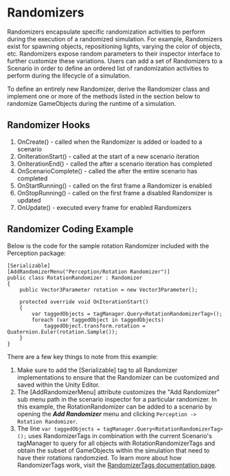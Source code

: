# Randomizers

Randomizers encapsulate specific randomization activities to perform during the execution of a randomized simulation. For example, Randomizers exist for spawning objects, repositioning lights, varying the color of objects, etc. Randomizers expose random parameters to their inspector interface to further customize these variations. Users can add a set of Randomizers to a Scenario in order to define an ordered list of randomization activities to perform during the lifecycle of a simulation. 

To define an entirely new Randomizer, derive the Randomizer class and implement one or more of the methods listed in the section below to randomize GameObjects during the runtime of a simulation.


## Randomizer Hooks

1. OnCreate() - called when the Randomizer is added or loaded to a scenario
2. OnIterationStart() - called at the start of a new scenario iteration
3. OnIterationEnd() - called the after a scenario iteration has completed
4. OnScenarioComplete() - called the after the entire scenario has completed
5. OnStartRunning() - called on the first frame a Randomizer is enabled
6. OnStopRunning() - called on the first frame a disabled Randomizer is updated
7. OnUpdate() - executed every frame for enabled Randomizers


## Randomizer Coding Example

Below is the code for the sample rotation Randomizer included with the Perception package:

```
[Serializable]
[AddRandomizerMenu("Perception/Rotation Randomizer")]
public class RotationRandomizer : Randomizer
{
    public Vector3Parameter rotation = new Vector3Parameter();

    protected override void OnIterationStart()
    {
        var taggedObjects = tagManager.Query<RotationRandomizerTag>();
        foreach (var taggedObject in taggedObjects)
            taggedObject.transform.rotation = Quaternion.Euler(rotation.Sample());
    }
}
```

There are a few key things to note from this example:
1. Make sure to add the [Serializable] tag to all Randomizer implementations to ensure that the Randomizer can be customized and saved within the Unity Editor.
2. The [AddRandomizerMenu] attribute customizes the "Add Randomizer" sub menu path in the scenario inspector for a particular randomizer. In this example, the RotationRandomizer can be added to a scenario by opening the _**Add Randomizer**_ menu and clicking `Perception -> Rotation Randomizer`.
3. The line `var taggedObjects = tagManager.Query<RotationRandomizerTag>();` uses RandomizerTags in combination with the current Scenario's tagManager to query for all objects with RotationRandomizerTags and obtain the subset of GameObjects within the simulation that need to have their rotations randomzied. To learn more about how RandomizerTags work, visit the [RandomizerTags documentation page](RandomizerTags.md).
